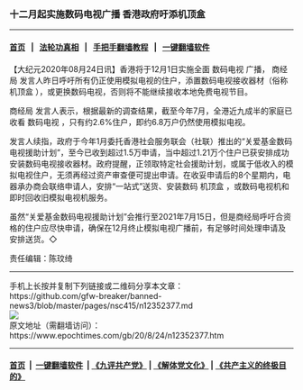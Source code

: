 ### 十二月起实施数码电视广播 香港政府吁添机顶盒
------------------------

#### [首页](https://github.com/gfw-breaker/banned-news3/blob/master/README.md) &nbsp;&nbsp;|&nbsp;&nbsp; [法轮功真相](https://github.com/begood0513/basic/blob/master/README.md)  &nbsp;&nbsp;|&nbsp;&nbsp; [手把手翻墙教程](https://github.com/gfw-breaker/guides/wiki)  &nbsp;&nbsp;|&nbsp;&nbsp; [一键翻墙软件](https://github.com/gfw-breaker/nogfw/blob/master/README.md)  



<div><p>
 【大纪元2020年08月24日讯】香港将于12月1日实施全面
 <ok href="https://www.epochtimes.com/gb/tag/%E6%95%B0%E7%A0%81%E7%94%B5%E8%A7%86.html">
  数码电视
 </ok>
 广播，
 <ok href="https://www.epochtimes.com/gb/tag/%E5%95%86%E7%BB%8F%E5%B1%80.html">
  商经局
 </ok>
 发言人昨日呼吁所有仍正使用模拟电视的住户，添置数码电视接收器材（俗称
 <ok href="https://www.epochtimes.com/gb/tag/%E6%9C%BA%E9%A1%B6%E7%9B%92.html">
  机顶盒
 </ok>
 ），或更换数码电视，否则将不能继续接收本地免费电视节目。
</p>
<p>
 <ok href="https://www.epochtimes.com/gb/tag/%E5%95%86%E7%BB%8F%E5%B1%80.html">
  商经局
 </ok>
 发言人表示，根据最新的调查结果，截至今年7月，全港近九成半的家庭已收看
 <ok href="https://www.epochtimes.com/gb/tag/%E6%95%B0%E7%A0%81%E7%94%B5%E8%A7%86.html">
  数码电视
 </ok>
 ，只有约2.6%住户，即约6.8万户仍然使用模拟电视。
</p>
<p>
 发言人续指，政府于今年1月委托香港社会服务联会（社联）推出的“关爱基金数码电视援助计划”，至今已收到超过1.5万申请，当中超过1.21万个住户已获安排成功安装数码电视接收器材。政府提醒，正领取特定社会援助计划，或属于低收入的模拟电视住户，无须再经过资产审查便可提出申请。在收妥申请后的8个星期内，电器承办商会联络申请人，安排“一站式”送货、安装数码
 <ok href="https://www.epochtimes.com/gb/tag/%E6%9C%BA%E9%A1%B6%E7%9B%92.html">
  机顶盒
 </ok>
 ，或数码电视机和即时回收旧模拟电视机服务。
</p>
<p>
 虽然“关爱基金数码电视援助计划”会推行至2021年7月15日，但是商经局呼吁合资格的住户应尽快申请，确保在12月终止模拟电视广播前，有足够时间处理申请及安排送货。◇
</p>
<p>
 责任编辑：陈玟绮
</p>
</div>
<hr/>
手机上长按并复制下列链接或二维码分享本文章：<br/>
https://github.com/gfw-breaker/banned-news3/blob/master/pages/nsc415/n12352377.md <br/>
<a href='https://github.com/gfw-breaker/banned-news3/blob/master/pages/nsc415/n12352377.md'><img src='https://github.com/gfw-breaker/banned-news3/blob/master/pages/nsc415/n12352377.md.png'/></a> <br/>
原文地址（需翻墙访问）：https://www.epochtimes.com/gb/20/8/24/n12352377.htm


------------------------
#### [首页](https://github.com/gfw-breaker/banned-news3/blob/master/README.md) &nbsp;|&nbsp; [一键翻墙软件](https://github.com/gfw-breaker/nogfw/blob/master/README.md) &nbsp;| [《九评共产党》](https://github.com/gfw-breaker/9ping.md/blob/master/README.md#九评之一评共产党是什么) | [《解体党文化》](https://github.com/gfw-breaker/jtdwh.md/blob/master/README.md) | [《共产主义的终极目的》](https://github.com/gfw-breaker/gczydzjmd.md/blob/master/README.md)


<img src='http://gfw-breaker.win/banned-news3/pages/nsc415/n12352377.md' width='0px' height='0px'/>